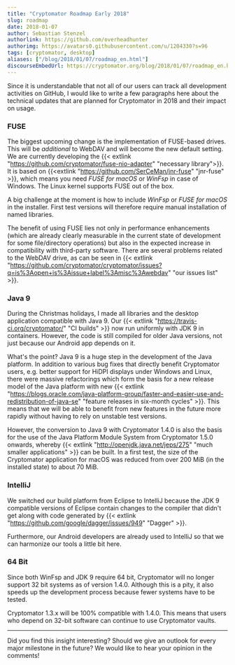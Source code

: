 ```yaml
---
title: "Cryptomator Roadmap Early 2018"
slug: roadmap
date: 2018-01-07
author: Sebastian Stenzel
authorlink: https://github.com/overheadhunter
authorimg: https://avatars0.githubusercontent.com/u/1204330?s=96
tags: [cryptomator, desktop]
aliases: ["/blog/2018/01/07/roadmap_en.html"]
discourseEmbedUrl: https://cryptomator.org/blog/2018/01/07/roadmap_en.html
---
```

Since it is understandable that not all of our users can track all development activities on GitHub, I would like to write a few paragraphs here about the technical updates that are planned for Cryptomator in 2018 and their impact on usage.

### FUSE
The biggest upcoming change is the implementation of FUSE-based drives. This will be _additional_ to WebDAV and will become the new default setting. We are currently developing the {{< extlink "https://github.com/cryptomator/fuse-nio-adapter" "necessary library">}}. It is based on {{<extlink "https://github.com/SerCeMan/jnr-fuse" "jnr-fuse" >}}, which means you need _FUSE for macOS_ or _WinFsp_ in case of Windows. The Linux kernel supports FUSE out of the box.

A big challenge at the moment is how to include _WinFsp_ or _FUSE for macOS_ in the installer. First test versions will therefore require manual installation of named libraries.

The benefit of using FUSE lies not only in performance enhancements (which are already clearly measurable in the current state of development for some file/directory operations) but also in the expected increase in compatibility with third-party software. There are several problems related to the WebDAV drive, as can be seen in {{< extlink "https://github.com/cryptomator/cryptomator/issues?q=is%3Aopen+is%3Aissue+label%3Amisc%3Awebdav" "our issues list" >}}.

### Java 9
During the Christmas holidays, I made all libraries and the desktop application compatible with Java 9. Our {{< extlink "https://travis-ci.org/cryptomator/" "CI builds" >}} now run uniformly with JDK 9 in containers. However, the code is still compiled for older Java versions, not just because our Android app depends on it.

What's the point? Java 9 is a huge step in the development of the Java platform. In addition to various bug fixes that directly benefit Cryptomator users, e.g. better support for HiDPI displays under Windows and Linux, there were massive refactorings which form the basis for a new release model of the Java platform with new {{< extlink "https://blogs.oracle.com/java-platform-group/faster-and-easier-use-and-redistribution-of-java-se" "feature releases in six-month cycles" >}}. This means that we will be able to benefit from new features in the future more rapidly without having to rely on unstable test versions.

However, the conversion to Java 9 with Cryptomator 1.4.0 is also the basis for the use of the Java Platform Module System from Cryptomator 1.5.0 onwards, whereby {{< extlink "http://openjdk.java.net/jeps/275" "much smaller applications" >}} can be built. In a first test, the size of the Cryptomator application for macOS was reduced from over 200 MiB (in the installed state) to about 70 MiB.

### IntelliJ
We switched our build platform from Eclipse to IntelliJ because the JDK 9 compatible versions of Eclipse contain changes to the compiler that didn't get along with code generated by {{< extlink "https://github.com/google/dagger/issues/949" "Dagger" >}}.

Furthermore, our Android developers are already used to IntelliJ so that we can harmonize our tools a little bit here.

### 64 Bit
Since both WinFsp and JDK 9 require 64 bit, Cryptomator will no longer support 32 bit systems as of version 1.4.0. Although this is a pity, it also speeds up the development process because fewer systems have to be tested.

Cryptomator 1.3.x will be 100% compatible with 1.4.0. This means that users who depend on 32-bit software can continue to use Cryptomator vaults.

---

Did you find this insight interesting? Should we give an outlook for every major milestone in the future? We would like to hear your opinion in the comments!
